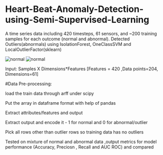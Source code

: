 # Heart-Beat-Anomaly-Detection-using-Semi-Supervised-Learning 




A time series data including 420 timesteps, 61 sensors, and ~200 training samples for each outcome (normal and abnormal).
Detected Outliers(abnormals) using IsolationForest, OneClassSVM and LocalOutlierFactor(sklearn)     




![normal ](../master/myFolder/image1.png)
![normal ](../master/myFolder/image2.png)


Input: Samples X Dimensions*Features [Features = 420 ,Data points=204, Dimensions=61]
             

#Data Pre-processing:

load the train data through arff  under scipy

Put the array in dataframe format with help of pandas

Extract attributes/features and output

Extract output and encode it - 1 for normal and 0 for abnormal/outlier

Pick all rows other than outlier rows so training data has no outliers

Tested on mixture of normal and abnormal data ,output metrics for model performance (Accuracy, Preciosn , Recall and AUC ROC) and compared 
